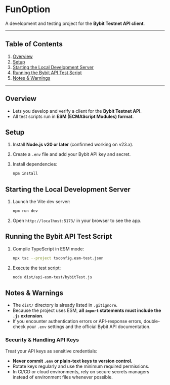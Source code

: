 # FunOption

A development and testing project for the **Bybit Testnet API client**.

---

## Table of Contents

1. [Overview](#overview)
2. [Setup](#setup)
3. [Starting the Local Development Server](#starting-the-local-development-server)
4. [Running the Bybit API Test Script](#running-the-bybit-api-test-script)
5. [Notes & Warnings](#notes--warnings)

---

## Overview <a id="overview"></a>

* Lets you develop and verify a client for the **Bybit Testnet API**.
* All test scripts run in **ESM (ECMAScript Modules) format**.

## Setup <a id="setup"></a>

1. Install **Node.js v20 or later** (confirmed working on v23.x).
2. Create a `.env` file and add your Bybit API key and secret.
3. Install dependencies:

   ```sh
   npm install
   ```

## Starting the Local Development Server <a id="starting-the-local-development-server"></a>

1. Launch the Vite dev server:

   ```sh
   npm run dev
   ```
2. Open `http://localhost:5173/` in your browser to see the app.

## Running the Bybit API Test Script <a id="running-the-bybit-api-test-script"></a>

1. Compile TypeScript in ESM mode:

   ```sh
   npx tsc --project tsconfig.esm-test.json
   ```
2. Execute the test script:

   ```sh
   node dist/api-esm-test/bybitTest.js
   ```

## Notes & Warnings <a id="notes--warnings"></a>

* The `dist/` directory is already listed in `.gitignore`.
* Because the project uses ESM, **all `import` statements must include the `.js` extension**.
* If you encounter authentication errors or API-response errors, double-check your `.env` settings and the official Bybit API documentation.

### Security & Handling API Keys

Treat your API keys as sensitive credentials:

* **Never commit `.env` or plain-text keys to version control.**
* Rotate keys regularly and use the minimum required permissions.
* In CI/CD or cloud environments, rely on secure secrets managers instead of environment files whenever possible.

